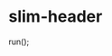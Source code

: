 # slim-header
<?php
header("Access-Control-Allow-Origin: *");
header("Access-Control-Allow-Headers: Origin, Content-Type, accept");
header("Access-Control-Allow-Credentials: true");
header("Content-Type: application/json; charset=UTF-8");
header("Access-Control-Allow-Methods: GET, POST, PATCH, PUT, DELETE, OPTIONS");

use \Psr\Http\Message\ServerRequestInterface as Request;
use \Psr\Http\Message\ResponseInterface as Response;

//require '../vendor/autoload.php';
//require_once '../api-slim/database/registerdb.php';

$app = new \Slim\App;

//require_once '../api-slim/endpoints/register.php';

$app->run();
